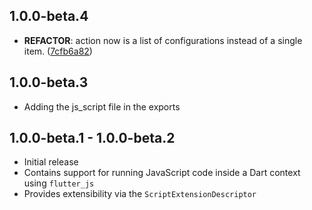 ## 1.0.0-beta.4

- **REFACTOR**: action now is a list of configurations instead of a single item.
  ([7cfb6a82](https://github.com/vyuh-tech/vyuh/commit/7cfb6a82d357716acfa92a6a57f5e6eff71172e0))

## 1.0.0-beta.3

- Adding the js_script file in the exports

## 1.0.0-beta.1 - 1.0.0-beta.2

- Initial release
- Contains support for running JavaScript code inside a Dart context using
  `flutter_js`
- Provides extensibility via the `ScriptExtensionDescriptor`

